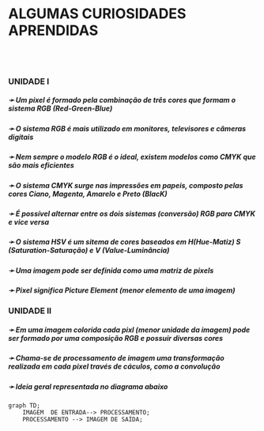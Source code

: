 # ALGUMAS CURIOSIDADES APRENDIDAS
<br/><br/>

###  UNIDADE I

##### &#10139; Um pixel é formado pela combinação de três cores que formam o sistema RGB (Red-Green-Blue)

##### &#10139; O sistema RGB é mais utilizado em monitores, televisores e câmeras digitais

##### &#10139; Nem sempre o modelo RGB é o ideal, existem modelos como CMYK que são mais eficientes

##### &#10139; O sistema CMYK surge nas impressões em papeis, composto pelas cores Ciano, Magenta, Amarelo e Preto (Blac*K*)

##### &#10139; É possível alternar entre os dois sistemas (conversão) RGB para CMYK e vice versa

##### &#10139; O sistema HSV é um sitema de cores baseados em H(Hue-Matiz) S (Saturation-Saturação) e V (Value-Luminância)

##### &#10139; Uma imagem pode ser definida como uma matriz de pixels

##### &#10139; Pixel significa Picture Element (menor elemento de uma imagem)


###  UNIDADE II

##### &#10139; Em uma imagem colorida cada pixl (menor unidade da imagem) pode ser formado por uma composição RGB e possuir diversas cores

##### &#10139; Chama-se de processamento de imagem uma transformação realizada em cada pixel través de cáculos, como a convolução 

##### &#10139; Ideia geral representada no diagrama abaixo
```mermaid
graph TD;
    IMAGEM  DE ENTRADA--> PROCESSAMENTO;
    PROCESSAMENTO --> IMAGEM DE SAÍDA;
```
